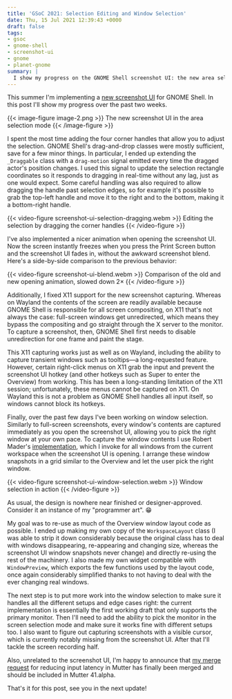 ```yaml
---
title: 'GSoC 2021: Selection Editing and Window Selection'
date: Thu, 15 Jul 2021 12:39:43 +0000
draft: false
tags:
- gsoc
- gnome-shell
- screenshot-ui
- gnome
- planet-gnome
summary: |
  I show my progress on the GNOME Shell screenshot UI: the new area selection draggable corner handles, an improved opening animation, window selection, X11 support.
---
```


This summer I'm implementing a [new screenshot UI](/blog/gsoc-2021-gnome-shell-screenshot-ui/) for GNOME Shell. In this post I'll show my progress over the past two weeks.

{{< image-figure image-2.png >}}
The new screenshot UI in the area selection mode
{{< /image-figure >}}

I spent the most time adding the four corner handles that allow you to adjust the selection. GNOME Shell's drag-and-drop classes were mostly sufficient, save for a few minor things. In particular, I ended up extending the `_Draggable` class with a `drag-motion` signal emitted every time the dragged actor's position changes. I used this signal to update the selection rectangle coordinates so it responds to dragging in real-time without any lag, just as one would expect. Some careful handling was also required to allow dragging the handle past selection edges, so for example it's possible to grab the top-left handle and move it to the right and to the bottom, making it a bottom-right handle.

{{< video-figure screenshot-ui-selection-dragging.webm >}}
Editing the selection by dragging the corner handles
{{< /video-figure >}}

I've also implemented a nicer animation when opening the screenshot UI. Now the screen instantly freezes when you press the Print Screen button and the screenshot UI fades in, without the awkward screenshot blend. Here's a side-by-side comparison to the previous behavior:

{{< video-figure screenshot-ui-blend.webm >}}
Comparison of the old and new opening animation, slowed down 2×
{{< /video-figure >}}

Additionally, I fixed X11 support for the new screenshot capturing. Whereas on Wayland the contents of the screen are readily available because GNOME Shell is responsible for all screen compositing, on X11 that's not always the case: full-screen windows get unredirected, which means they bypass the compositing and go straight through the X server to the monitor. To capture a screenshot, then, GNOME Shell first needs to disable unredirection for one frame and paint the stage.

This X11 capturing works just as well as on Wayland, including the ability to capture transient windows such as tooltips—a long-requested feature. However, certain right-click menus on X11 grab the input and prevent the screenshot UI hotkey (and other hotkeys such as Super to enter the Overview) from working. This has been a long-standing limitation of the X11 session; unfortunately, these menus cannot be captured on X11. On Wayland this is not a problem as GNOME Shell handles all input itself, so windows cannot block its hotkeys.

Finally, over the past few days I've been working on window selection. Similarly to full-screen screenshots, every window's contents are captured immediately as you open the screenshot UI, allowing you to pick the right window at your own pace. To capture the window contents I use Robert Mader's [implementation](https://gitlab.gnome.org/GNOME/mutter/-/merge_requests/1893), which I invoke for all windows from the current workspace when the screenshot UI is opening. I arrange these window snapshots in a grid similar to the Overview and let the user pick the right window.

{{< video-figure screenshot-ui-window-selection.webm >}}
Window selection in action
{{< /video-figure >}}

As usual, the design is nowhere near finished or designer-approved. Consider it an instance of my "programmer art". 😁

My goal was to re-use as much of the Overview window layout code as possible. I ended up making my own copy of the `WorkspaceLayout` class (I was able to strip it down considerably because the original class has to deal with windows disappearing, re-appearing and changing size, whereas the screenshot UI window snapshots never change) and directly re-using the rest of the machinery. I also made my own widget compatible with `WindowPreview`, which exports the few functions used by the layout code, once again considerably simplified thanks to not having to deal with the ever changing real windows.

The next step is to put more work into the window selection to make sure it handles all the different setups and edge cases right: the current implementation is essentially the first working draft that only supports the primary monitor. Then I'll need to add the ability to pick the monitor in the screen selection mode and make sure it works fine with different setups too. I also want to figure out capturing screenshots with a visible cursor, which is currently notably missing from the screenshot UI. After that I'll tackle the screen recording half.

Also, unrelated to the screenshot UI, I'm happy to announce that [my merge request](https://gitlab.gnome.org/GNOME/mutter/-/merge_requests/1762) for reducing input latency in Mutter has finally been merged and should be included in Mutter 41.alpha.

That's it for this post, see you in the next update!